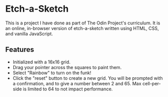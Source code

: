 # Etch-a-Sketch

This is a project I have done as part of The Odin Project's curriculum. It is an online, in-browser version of etch-a-sketch written using HTML, CSS, and vanilla JavaScript.

## Features

- Initialized with a 16x16 grid.
- Drag your pointer across the squares to paint them.
- Select "Rainbow" to turn on the funk!
- Click the "reset" button to create a new grid. You will be prompted with a confirmation, and to give a number between 2 and 65. Max cell-per-side is limited to 64 to not impact performance.
